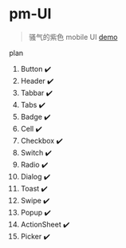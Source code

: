# pm-UI

> 骚气的紫色 mobile UI
> [demo](https://fuckiebrowser.github.io/vue-pmui)

plan
1. Button :heavy_check_mark:
2. Header :heavy_check_mark:
3. Tabbar :heavy_check_mark:
4. Tabs :heavy_check_mark:
5. Badge :heavy_check_mark:
6. Cell :heavy_check_mark:
7. Checkbox :heavy_check_mark:
9. Switch :heavy_check_mark:
10. Radio :heavy_check_mark:
11. Dialog :heavy_check_mark:
12. Toast :heavy_check_mark:
13. Swipe :heavy_check_mark:
14. Popup :heavy_check_mark:
15. ActionSheet :heavy_check_mark:
16. Picker :heavy_check_mark:
